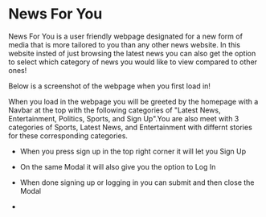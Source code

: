# News For You

News For You is a user friendly webpage designated for a new form of media that is more tailored to you than any other news website. In this website insted of just browsing the latest news you can also get the option to select which category of news you would like to view compared to other ones!

Below is a screenshot of the webpage when you first load in!



When you load in the webpage you will be greeted by the homepage with a Navbar at the top with the following categories of "Latest News, Entertainment, Politics, Sports, and Sign Up".You are also meet with 3 categories of Sports, Latest News, and Entertainment with differnt stories for these corresponding categories.

* When you press sign up in the top right corner it will let you Sign Up

* On the same Modal it will also give you the option to Log In 

* When done signing up or logging in you can submit and then close the Modal

*

